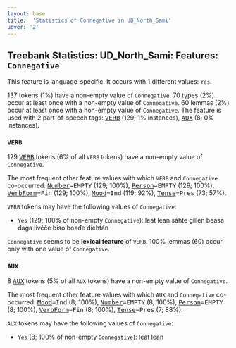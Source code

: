 ```yaml
---
layout: base
title:  'Statistics of Connegative in UD_North_Sami'
udver: '2'
---
```


## Treebank Statistics: UD_North_Sami: Features: `Connegative`

This feature is language-specific.
It occurs with 1 different values: `Yes`.

137 tokens (1%) have a non-empty value of `Connegative`.
70 types (2%) occur at least once with a non-empty value of `Connegative`.
60 lemmas (2%) occur at least once with a non-empty value of `Connegative`.
The feature is used with 2 part-of-speech tags: <tt><a href="sme-pos-VERB.html">VERB</a></tt> (129; 1% instances), <tt><a href="sme-pos-AUX.html">AUX</a></tt> (8; 0% instances).

### `VERB`

129 <tt><a href="sme-pos-VERB.html">VERB</a></tt> tokens (6% of all `VERB` tokens) have a non-empty value of `Connegative`.

The most frequent other feature values with which `VERB` and `Connegative` co-occurred: <tt><a href="sme-feat-Number.html">Number</a></tt><tt>=EMPTY</tt> (129; 100%), <tt><a href="sme-feat-Person.html">Person</a></tt><tt>=EMPTY</tt> (129; 100%), <tt><a href="sme-feat-VerbForm.html">VerbForm</a></tt><tt>=Fin</tt> (129; 100%), <tt><a href="sme-feat-Mood.html">Mood</a></tt><tt>=Ind</tt> (119; 92%), <tt><a href="sme-feat-Tense.html">Tense</a></tt><tt>=Pres</tt> (73; 57%).

`VERB` tokens may have the following values of `Connegative`:

* `Yes` (129; 100% of non-empty `Connegative`): leat lean sáhte gillen beasa daga livčče biso boađe diehtán

`Connegative` seems to be **lexical feature** of `VERB`. 100% lemmas (60) occur only with one value of `Connegative`.

### `AUX`

8 <tt><a href="sme-pos-AUX.html">AUX</a></tt> tokens (5% of all `AUX` tokens) have a non-empty value of `Connegative`.

The most frequent other feature values with which `AUX` and `Connegative` co-occurred: <tt><a href="sme-feat-Mood.html">Mood</a></tt><tt>=Ind</tt> (8; 100%), <tt><a href="sme-feat-Number.html">Number</a></tt><tt>=EMPTY</tt> (8; 100%), <tt><a href="sme-feat-Person.html">Person</a></tt><tt>=EMPTY</tt> (8; 100%), <tt><a href="sme-feat-VerbForm.html">VerbForm</a></tt><tt>=Fin</tt> (8; 100%), <tt><a href="sme-feat-Tense.html">Tense</a></tt><tt>=Pres</tt> (7; 88%).

`AUX` tokens may have the following values of `Connegative`:

* `Yes` (8; 100% of non-empty `Connegative`): leat lean

